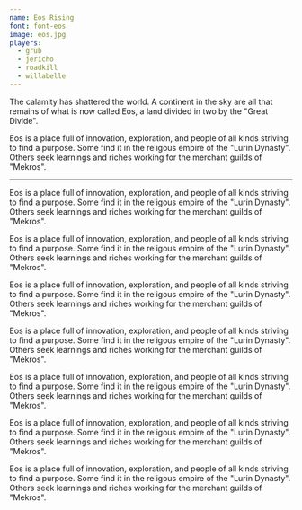 ```yaml
---
name: Eos Rising
font: font-eos
image: eos.jpg
players:
  - grub
  - jericho
  - roadkill
  - willabelle
---
```


The calamity has shattered the world. A continent in the sky are all that remains of what is now called Eos, a land divided in two by the "Great Divide".

Eos is a place full of innovation, exploration, and people of all kinds striving to find a purpose. Some find it in the religous empire of the "Lurin Dynasty". Others seek learnings and riches working for the merchant guilds of "Mekros".

---

Eos is a place full of innovation, exploration, and people of all kinds striving to find a purpose. Some find it in the religous empire of the "Lurin Dynasty". Others seek learnings and riches working for the merchant guilds of "Mekros".

Eos is a place full of innovation, exploration, and people of all kinds striving to find a purpose. Some find it in the religous empire of the "Lurin Dynasty". Others seek learnings and riches working for the merchant guilds of "Mekros".

Eos is a place full of innovation, exploration, and people of all kinds striving to find a purpose. Some find it in the religous empire of the "Lurin Dynasty". Others seek learnings and riches working for the merchant guilds of "Mekros".

Eos is a place full of innovation, exploration, and people of all kinds striving to find a purpose. Some find it in the religous empire of the "Lurin Dynasty". Others seek learnings and riches working for the merchant guilds of "Mekros".

Eos is a place full of innovation, exploration, and people of all kinds striving to find a purpose. Some find it in the religous empire of the "Lurin Dynasty". Others seek learnings and riches working for the merchant guilds of "Mekros".

Eos is a place full of innovation, exploration, and people of all kinds striving to find a purpose. Some find it in the religous empire of the "Lurin Dynasty". Others seek learnings and riches working for the merchant guilds of "Mekros".

Eos is a place full of innovation, exploration, and people of all kinds striving to find a purpose. Some find it in the religous empire of the "Lurin Dynasty". Others seek learnings and riches working for the merchant guilds of "Mekros".
